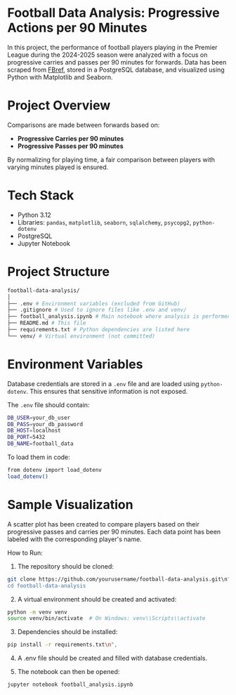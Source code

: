 # Football Data Analysis: Progressive Actions per 90 Minutes

In this project, the performance of football players playing in the Premier League during the 2024-2025 season were analyzed with a focus on progressive carries and passes per 90 minutes for forwards. Data has been scraped from [FBref](https://fbref.com), stored in a PostgreSQL database, and visualized using Python with Matplotlib and Seaborn.

# Project Overview

Comparisons are made between forwards based on:

- **Progressive Carries per 90 minutes**
- **Progressive Passes per 90 minutes**

By normalizing for playing time, a fair comparison between players with varying minutes played is ensured.

# Tech Stack

- Python 3.12
- Libraries: `pandas`, `matplotlib`, `seaborn`, `sqlalchemy`, `psycopg2`, `python-dotenv`
- PostgreSQL
- Jupyter Notebook

# Project Structure
```bash
football-data-analysis/
│
├── .env # Environment variables (excluded from GitHub)
├── .gitignore # Used to ignore files like .env and venv/
├── football_analysis.ipynb # Main notebook where analysis is performed
├── README.md # This file
├── requirements.txt # Python dependencies are listed here
└── venv/ # Virtual environment (not committed)
```
# Environment Variables

Database credentials are stored in a `.env` file and are loaded using `python-dotenv`. This ensures that sensitive information is not exposed.

The `.env` file should contain:

```bash
DB_USER=your_db_user
DB_PASS=your_db_password
DB_HOST=localhost
DB_PORT=5432
DB_NAME=football_data
```
To load them in code:

```bash
from dotenv import load_dotenv
load_dotenv()
```
# Sample Visualization

A scatter plot has been created to compare players based on their progressive passes and carries per 90 minutes. Each data point has been labeled with the corresponding player's name.

How to Run:

1. The repository should be cloned:

```bash
git clone https://github.com/yourusername/football-data-analysis.git\n",
cd football-data-analysis
```
2. A virtual environment should be created and activated:
```bash
python -m venv venv
source venv/bin/activate  # On Windows: venv\\Scripts\\activate
```
3. Dependencies should be installed:
```bash
pip install -r requirements.txt\n",
```
4. A .env file should be created and filled with database credentials.

5. The notebook can then be opened:
```bash
jupyter notebook football_analysis.ipynb
```
